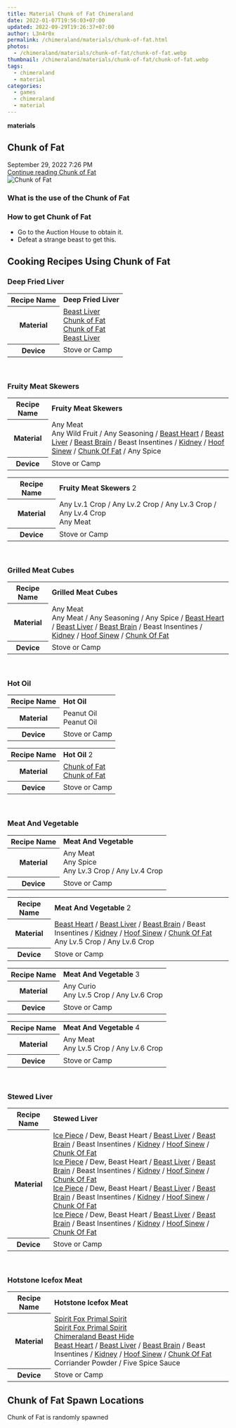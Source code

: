 ```yaml
---
title: Material Chunk of Fat Chimeraland
date: 2022-01-07T19:56:03+07:00
updated: 2022-09-29T19:26:37+07:00
author: L3n4r0x
permalink: /chimeraland/materials/chunk-of-fat.html
photos:
  - /chimeraland/materials/chunk-of-fat/chunk-of-fat.webp
thumbnail: /chimeraland/materials/chunk-of-fat/chunk-of-fat.webp
tags:
  - chimeraland
  - material
categories:
  - games
  - chimeraland
  - material
---
```


<link
  rel="stylesheet"
  href="https://rawcdn.githack.com/dimaslanjaka/Web-Manajemen/870a349/css/bootstrap-5-3-0-alpha3-wrapper.css"
/>
<section id="bootstrap-wrapper">
  <div data-bs-theme="dark">
    <div
      class="row g-0 border rounded overflow-hidden flex-md-row mb-4 shadow-sm position-relative bg-dark text-light"
    >
      <div class="col p-4 d-flex flex-column position-static">
        <strong class="d-inline-block mb-2 text-success">materials</strong>
        <h2 class="mb-0">Chunk of Fat</h2>
        <div class="mb-1 text-muted">September 29, 2022 7:26 PM</div>
        <a
          href="/chimeraland/materials/chunk-of-fat.html"
          class="stretched-link d-none text-primary"
          >Continue reading Chunk of Fat</a
        >
      </div>
      <div class="col-auto d-none d-md-block d-lg-block">
        <img
          src="https://www.webmanajemen.com/chimeraland/materials/chunk-of-fat/chunk-of-fat.webp"
          alt="Chunk of Fat"
        />
      </div>
    </div>
    <div class="row">
      <div class="col-lg-6 col-12 mb-2">
        <div class="card">
          <div class="card-body">
            <h3 class="card-title">What is the use of the Chunk of Fat</h3>
            <div class="card-text"><ul></ul></div>
          </div>
        </div>
      </div>
      <div class="col-lg-6 col-12 mb-2">
        <div class="card">
          <div class="card-body">
            <h3 class="card-title">How to get Chunk of Fat</h3>
            <div class="card-text">
              <ul>
                <li>Go to the Auction House to obtain it.</li>
                <li>Defeat a strange beast to get this.</li>
              </ul>
            </div>
          </div>
        </div>
      </div>
      <div class="col-12 mb-2">
        <h2 id="cookable">Cooking Recipes Using Chunk of Fat</h2>
        <div id="recipe-deep-fried-liver">
          <h3 id="item-deep-fried-liver">Deep Fried Liver</h3>
          <div class="mb-2">
            <table class="table">
              <tr>
                <th>Recipe Name</th>
                <td><b>Deep Fried Liver</b></td>
              </tr>
              <tr>
                <th>Material</th>
                <td>
                  <a
                    class="text-decoration-none text-primary"
                    href="/chimeraland/materials/beast-liver.html"
                    >Beast Liver</a
                  ><br /><a
                    class="text-decoration-none text-primary"
                    href="/chimeraland/materials/chunk-of-fat.html"
                    >Chunk of Fat</a
                  ><br /><a
                    class="text-decoration-none text-primary"
                    href="/chimeraland/materials/chunk-of-fat.html"
                    >Chunk of Fat</a
                  ><br /><a
                    class="text-decoration-none text-primary"
                    href="/chimeraland/materials/beast-liver.html"
                    >Beast Liver</a
                  >
                </td>
              </tr>
              <tr>
                <th>Device</th>
                <td>Stove or Camp</td>
              </tr>
            </table>
          </div>
        </div>
        <br />
        <div id="recipe-fruity-meat-skewers">
          <h3 id="item-fruity-meat-skewers">Fruity Meat Skewers</h3>
          <div class="mb-2">
            <table class="table">
              <tr>
                <th>Recipe Name</th>
                <td><b>Fruity Meat Skewers</b></td>
              </tr>
              <tr>
                <th>Material</th>
                <td>
                  Any Meat<br />Any Wild Fruit<span> / </span>Any Seasoning<span>
                    / </span
                  ><a
                    class="text-decoration-none text-primary"
                    href="/chimeraland/materials/beast-heart.html"
                    >Beast Heart</a
                  ><span> / </span
                  ><a
                    class="text-decoration-none text-primary"
                    href="/chimeraland/materials/beast-liver.html"
                    >Beast Liver</a
                  ><span> / </span
                  ><a
                    class="text-decoration-none text-primary"
                    href="/chimeraland/materials/beast-brain.html"
                    >Beast Brain</a
                  ><span> / </span>Beast Insentines<span> / </span
                  ><a
                    class="text-decoration-none text-primary"
                    href="/chimeraland/materials/kidney.html"
                    >Kidney</a
                  ><span> / </span
                  ><a
                    class="text-decoration-none text-primary"
                    href="/chimeraland/materials/hoof-sinew.html"
                    >Hoof Sinew</a
                  ><span> / </span
                  ><a
                    class="text-decoration-none text-primary"
                    href="/chimeraland/materials/chunk-of-fat.html"
                    >Chunk Of Fat</a
                  ><span> / </span>Any Spice
                </td>
              </tr>
              <tr>
                <th>Device</th>
                <td>Stove or Camp</td>
              </tr>
            </table>
          </div>
          <div class="mb-2">
            <table class="table">
              <tr>
                <th>Recipe Name</th>
                <td><b>Fruity Meat Skewers</b> 2</td>
              </tr>
              <tr>
                <th>Material</th>
                <td>
                  Any Lv.1 Crop<span> / </span>Any Lv.2 Crop<span> / </span>Any
                  Lv.3 Crop<span> / </span>Any Lv.4 Crop<br />Any Meat
                </td>
              </tr>
              <tr>
                <th>Device</th>
                <td>Stove or Camp</td>
              </tr>
            </table>
          </div>
        </div>
        <br />
        <div id="recipe-grilled-meat-cubes">
          <h3 id="item-grilled-meat-cubes">Grilled Meat Cubes</h3>
          <div class="mb-2">
            <table class="table">
              <tr>
                <th>Recipe Name</th>
                <td><b>Grilled Meat Cubes</b></td>
              </tr>
              <tr>
                <th>Material</th>
                <td>
                  Any Meat<br />Any Meat<span> / </span>Any Seasoning<span>
                    / </span
                  >Any Spice<span> / </span
                  ><a
                    class="text-decoration-none text-primary"
                    href="/chimeraland/materials/beast-heart.html"
                    >Beast Heart</a
                  ><span> / </span
                  ><a
                    class="text-decoration-none text-primary"
                    href="/chimeraland/materials/beast-liver.html"
                    >Beast Liver</a
                  ><span> / </span
                  ><a
                    class="text-decoration-none text-primary"
                    href="/chimeraland/materials/beast-brain.html"
                    >Beast Brain</a
                  ><span> / </span>Beast Insentines<span> / </span
                  ><a
                    class="text-decoration-none text-primary"
                    href="/chimeraland/materials/kidney.html"
                    >Kidney</a
                  ><span> / </span
                  ><a
                    class="text-decoration-none text-primary"
                    href="/chimeraland/materials/hoof-sinew.html"
                    >Hoof Sinew</a
                  ><span> / </span
                  ><a
                    class="text-decoration-none text-primary"
                    href="/chimeraland/materials/chunk-of-fat.html"
                    >Chunk Of Fat</a
                  >
                </td>
              </tr>
              <tr>
                <th>Device</th>
                <td>Stove or Camp</td>
              </tr>
            </table>
          </div>
        </div>
        <br />
        <div id="recipe-hot-oil">
          <h3 id="item-hot-oil">Hot Oil</h3>
          <div class="mb-2">
            <table class="table">
              <tr>
                <th>Recipe Name</th>
                <td><b>Hot Oil</b></td>
              </tr>
              <tr>
                <th>Material</th>
                <td>Peanut Oil<br />Peanut Oil</td>
              </tr>
              <tr>
                <th>Device</th>
                <td>Stove or Camp</td>
              </tr>
            </table>
          </div>
          <div class="mb-2">
            <table class="table">
              <tr>
                <th>Recipe Name</th>
                <td><b>Hot Oil</b> 2</td>
              </tr>
              <tr>
                <th>Material</th>
                <td>
                  <a
                    class="text-decoration-none text-primary"
                    href="/chimeraland/materials/chunk-of-fat.html"
                    >Chunk of Fat</a
                  ><br /><a
                    class="text-decoration-none text-primary"
                    href="/chimeraland/materials/chunk-of-fat.html"
                    >Chunk of Fat</a
                  >
                </td>
              </tr>
              <tr>
                <th>Device</th>
                <td>Stove or Camp</td>
              </tr>
            </table>
          </div>
        </div>
        <br />
        <div id="recipe-meat-and-vegetable">
          <h3 id="item-meat-and-vegetable">Meat And Vegetable</h3>
          <div class="mb-2">
            <table class="table">
              <tr>
                <th>Recipe Name</th>
                <td><b>Meat And Vegetable</b></td>
              </tr>
              <tr>
                <th>Material</th>
                <td>
                  Any Meat<br />Any Spice<br />Any Lv.3 Crop<span> / </span>Any
                  Lv.4 Crop
                </td>
              </tr>
              <tr>
                <th>Device</th>
                <td>Stove or Camp</td>
              </tr>
            </table>
          </div>
          <div class="mb-2">
            <table class="table">
              <tr>
                <th>Recipe Name</th>
                <td><b>Meat And Vegetable</b> 2</td>
              </tr>
              <tr>
                <th>Material</th>
                <td>
                  <a
                    class="text-decoration-none text-primary"
                    href="/chimeraland/materials/beast-heart.html"
                    >Beast Heart</a
                  ><span> / </span
                  ><a
                    class="text-decoration-none text-primary"
                    href="/chimeraland/materials/beast-liver.html"
                    >Beast Liver</a
                  ><span> / </span
                  ><a
                    class="text-decoration-none text-primary"
                    href="/chimeraland/materials/beast-brain.html"
                    >Beast Brain</a
                  ><span> / </span>Beast Insentines<span> / </span
                  ><a
                    class="text-decoration-none text-primary"
                    href="/chimeraland/materials/kidney.html"
                    >Kidney</a
                  ><span> / </span
                  ><a
                    class="text-decoration-none text-primary"
                    href="/chimeraland/materials/hoof-sinew.html"
                    >Hoof Sinew</a
                  ><span> / </span
                  ><a
                    class="text-decoration-none text-primary"
                    href="/chimeraland/materials/chunk-of-fat.html"
                    >Chunk Of Fat</a
                  ><br />Any Lv.5 Crop<span> / </span>Any Lv.6 Crop
                </td>
              </tr>
              <tr>
                <th>Device</th>
                <td>Stove or Camp</td>
              </tr>
            </table>
          </div>
          <div class="mb-2">
            <table class="table">
              <tr>
                <th>Recipe Name</th>
                <td><b>Meat And Vegetable</b> 3</td>
              </tr>
              <tr>
                <th>Material</th>
                <td>
                  Any Curio<br />Any Lv.5 Crop<span> / </span>Any Lv.6 Crop
                </td>
              </tr>
              <tr>
                <th>Device</th>
                <td>Stove or Camp</td>
              </tr>
            </table>
          </div>
          <div class="mb-2">
            <table class="table">
              <tr>
                <th>Recipe Name</th>
                <td><b>Meat And Vegetable</b> 4</td>
              </tr>
              <tr>
                <th>Material</th>
                <td>
                  Any Meat<br />Any Lv.5 Crop<span> / </span>Any Lv.6 Crop
                </td>
              </tr>
              <tr>
                <th>Device</th>
                <td>Stove or Camp</td>
              </tr>
            </table>
          </div>
        </div>
        <br />
        <div id="recipe-stewed-liver">
          <h3 id="item-stewed-liver">Stewed Liver</h3>
          <div class="mb-2">
            <table class="table">
              <tr>
                <th>Recipe Name</th>
                <td><b>Stewed Liver</b></td>
              </tr>
              <tr>
                <th>Material</th>
                <td>
                  <a
                    class="text-decoration-none text-primary"
                    href="/chimeraland/materials/ice-piece.html"
                    >Ice Piece</a
                  ><span> / </span>Dew, Beast Heart<span> / </span
                  ><a
                    class="text-decoration-none text-primary"
                    href="/chimeraland/materials/beast-liver.html"
                    >Beast Liver</a
                  ><span> / </span
                  ><a
                    class="text-decoration-none text-primary"
                    href="/chimeraland/materials/beast-brain.html"
                    >Beast Brain</a
                  ><span> / </span>Beast Insentines<span> / </span
                  ><a
                    class="text-decoration-none text-primary"
                    href="/chimeraland/materials/kidney.html"
                    >Kidney</a
                  ><span> / </span
                  ><a
                    class="text-decoration-none text-primary"
                    href="/chimeraland/materials/hoof-sinew.html"
                    >Hoof Sinew</a
                  ><span> / </span
                  ><a
                    class="text-decoration-none text-primary"
                    href="/chimeraland/materials/chunk-of-fat.html"
                    >Chunk Of Fat</a
                  ><br /><a
                    class="text-decoration-none text-primary"
                    href="/chimeraland/materials/ice-piece.html"
                    >Ice Piece</a
                  ><span> / </span>Dew, Beast Heart<span> / </span
                  ><a
                    class="text-decoration-none text-primary"
                    href="/chimeraland/materials/beast-liver.html"
                    >Beast Liver</a
                  ><span> / </span
                  ><a
                    class="text-decoration-none text-primary"
                    href="/chimeraland/materials/beast-brain.html"
                    >Beast Brain</a
                  ><span> / </span>Beast Insentines<span> / </span
                  ><a
                    class="text-decoration-none text-primary"
                    href="/chimeraland/materials/kidney.html"
                    >Kidney</a
                  ><span> / </span
                  ><a
                    class="text-decoration-none text-primary"
                    href="/chimeraland/materials/hoof-sinew.html"
                    >Hoof Sinew</a
                  ><span> / </span
                  ><a
                    class="text-decoration-none text-primary"
                    href="/chimeraland/materials/chunk-of-fat.html"
                    >Chunk Of Fat</a
                  ><br /><a
                    class="text-decoration-none text-primary"
                    href="/chimeraland/materials/ice-piece.html"
                    >Ice Piece</a
                  ><span> / </span>Dew, Beast Heart<span> / </span
                  ><a
                    class="text-decoration-none text-primary"
                    href="/chimeraland/materials/beast-liver.html"
                    >Beast Liver</a
                  ><span> / </span
                  ><a
                    class="text-decoration-none text-primary"
                    href="/chimeraland/materials/beast-brain.html"
                    >Beast Brain</a
                  ><span> / </span>Beast Insentines<span> / </span
                  ><a
                    class="text-decoration-none text-primary"
                    href="/chimeraland/materials/kidney.html"
                    >Kidney</a
                  ><span> / </span
                  ><a
                    class="text-decoration-none text-primary"
                    href="/chimeraland/materials/hoof-sinew.html"
                    >Hoof Sinew</a
                  ><span> / </span
                  ><a
                    class="text-decoration-none text-primary"
                    href="/chimeraland/materials/chunk-of-fat.html"
                    >Chunk Of Fat</a
                  ><br /><a
                    class="text-decoration-none text-primary"
                    href="/chimeraland/materials/ice-piece.html"
                    >Ice Piece</a
                  ><span> / </span>Dew, Beast Heart<span> / </span
                  ><a
                    class="text-decoration-none text-primary"
                    href="/chimeraland/materials/beast-liver.html"
                    >Beast Liver</a
                  ><span> / </span
                  ><a
                    class="text-decoration-none text-primary"
                    href="/chimeraland/materials/beast-brain.html"
                    >Beast Brain</a
                  ><span> / </span>Beast Insentines<span> / </span
                  ><a
                    class="text-decoration-none text-primary"
                    href="/chimeraland/materials/kidney.html"
                    >Kidney</a
                  ><span> / </span
                  ><a
                    class="text-decoration-none text-primary"
                    href="/chimeraland/materials/hoof-sinew.html"
                    >Hoof Sinew</a
                  ><span> / </span
                  ><a
                    class="text-decoration-none text-primary"
                    href="/chimeraland/materials/chunk-of-fat.html"
                    >Chunk Of Fat</a
                  >
                </td>
              </tr>
              <tr>
                <th>Device</th>
                <td>Stove or Camp</td>
              </tr>
            </table>
          </div>
        </div>
        <br />
        <div id="recipe-hotstone-icefox-meat">
          <h3 id="item-hotstone-icefox-meat">Hotstone Icefox Meat</h3>
          <div class="mb-2">
            <table class="table">
              <tr>
                <th>Recipe Name</th>
                <td><b>Hotstone Icefox Meat</b></td>
              </tr>
              <tr>
                <th>Material</th>
                <td>
                  <a
                    class="text-decoration-none text-primary"
                    href="/chimeraland/materials/spirit-fox-primal-spirit.html"
                    >Spirit Fox Primal Spirit</a
                  ><br /><a
                    class="text-decoration-none text-primary"
                    href="/chimeraland/materials/spirit-fox-primal-spirit.html"
                    >Spirit Fox Primal Spirit</a
                  ><br /><a
                    class="text-decoration-none text-primary"
                    href="/chimeraland/materials/chimeraland-beast-hide.html"
                    >Chimeraland Beast Hide</a
                  ><br /><a
                    class="text-decoration-none text-primary"
                    href="/chimeraland/materials/beast-heart.html"
                    >Beast Heart</a
                  ><span> / </span
                  ><a
                    class="text-decoration-none text-primary"
                    href="/chimeraland/materials/beast-liver.html"
                    >Beast Liver</a
                  ><span> / </span
                  ><a
                    class="text-decoration-none text-primary"
                    href="/chimeraland/materials/beast-brain.html"
                    >Beast Brain</a
                  ><span> / </span>Beast Insentines<span> / </span
                  ><a
                    class="text-decoration-none text-primary"
                    href="/chimeraland/materials/kidney.html"
                    >Kidney</a
                  ><span> / </span
                  ><a
                    class="text-decoration-none text-primary"
                    href="/chimeraland/materials/hoof-sinew.html"
                    >Hoof Sinew</a
                  ><span> / </span
                  ><a
                    class="text-decoration-none text-primary"
                    href="/chimeraland/materials/chunk-of-fat.html"
                    >Chunk Of Fat</a
                  ><br />Corriander Powder<span> / </span>Five Spice Sauce
                </td>
              </tr>
              <tr>
                <th>Device</th>
                <td>Stove or Camp</td>
              </tr>
            </table>
          </div>
        </div>
      </div>
      <div class="col-12 mb-2">
        <h2>Chunk of Fat Spawn Locations</h2>
        <p>Chunk of Fat is randomly spawned</p>
      </div>
    </div>
  </div>
</section>